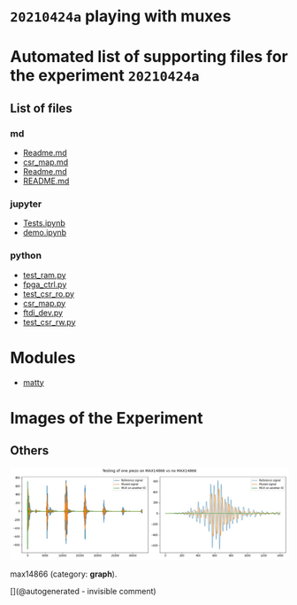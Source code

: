 # `20210424a` playing with muxes



# Automated list of supporting files for the __experiment `20210424a`__

## List of files

### md

* [Readme.md](/matty/20210425a/Readme.md)
* [csr_map.md](/matty/20210424a/hvmux_tests/csr_map.md)
* [Readme.md](/matty/20210424a/Readme.md)
* [README.md](/matty/20210424a/hvmux_tests/README.md)


### jupyter

* [Tests.ipynb](/matty/20210424a/Tests.ipynb)
* [demo.ipynb](/matty/20210424a/hvmux_tests/demo.ipynb)


### python

* [test_ram.py](/matty/20210424a/hvmux_tests/test_ram.py)
* [fpga_ctrl.py](/matty/20210424a/hvmux_tests/fpga_ctrl.py)
* [test_csr_ro.py](/matty/20210424a/hvmux_tests/test_csr_ro.py)
* [csr_map.py](/matty/20210424a/hvmux_tests/csr_map.py)
* [ftdi_dev.py](/matty/20210424a/hvmux_tests/ftdi_dev.py)
* [test_csr_rw.py](/matty/20210424a/hvmux_tests/test_csr_rw.py)





# Modules

* [matty](/matty/)




# Images of the Experiment

## Others

![](/matty/20210424a/mux.jpg)

max14866 (category: __graph__).










[](@autogenerated - invisible comment)